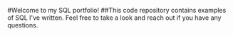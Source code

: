#Welcome to my SQL portfolio! 
##This code repository contains examples of SQL I've written. Feel free to take a look and reach out if you have any questions.
